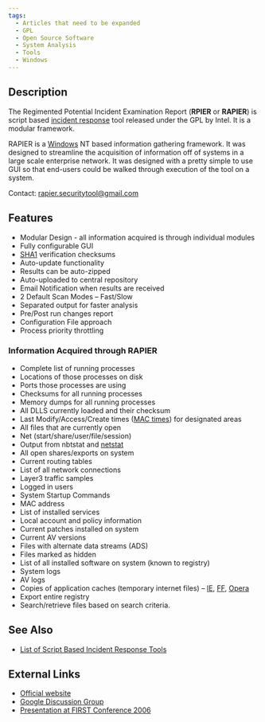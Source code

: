 ```yaml
---
tags:
  - Articles that need to be expanded
  - GPL
  - Open Source Software
  - System Analysis
  - Tools
  - Windows
---
```

## Description

The Regimented Potential Incident Examination Report (**RPIER** or **RAPIER**)
is script based [incident response](incident_response.md) tool released under
the GPL by Intel. It is a modular framework.

RAPIER is a [Windows](windows.md) NT based information gathering
framework. It was designed to streamline the acquisition of information
off of systems in a large scale enterprise network. It was designed with
a pretty simple to use GUI so that end-users could be walked through
execution of the tool on a system.

Contact: rapier.securitytool@gmail.com

## Features

* Modular Design - all information acquired is through individual
  modules
* Fully configurable GUI
* [SHA1](sha-1.md) verification checksums
* Auto-update functionality
* Results can be auto-zipped
* Auto-uploaded to central repository
* Email Notification when results are received
* 2 Default Scan Modes – Fast/Slow
* Separated output for faster analysis
* Pre/Post run changes report
* Configuration File approach
* Process priority throttling

### Information Acquired through RAPIER

* Complete list of running processes
* Locations of those processes on disk
* Ports those processes are using
* Checksums for all running processes
* Memory dumps for all running processes
* All DLLS currently loaded and their checksum
* Last Modify/Access/Create times ([MAC times](mac_times.md))
  for designated areas
* All files that are currently open
* Net (start/share/user/file/session)
* Output from nbtstat and [netstat](netstat.md)
* All open shares/exports on system
* Current routing tables
* List of all network connections
* Layer3 traffic samples
* Logged in users
* System Startup Commands
* MAC address
* List of installed services
* Local account and policy information
* Current patches installed on system
* Current AV versions
* Files with alternate data streams (ADS)
* Files marked as hidden
* List of all installed software on system (known to registry)
* System logs
* AV logs
* Copies of application caches (temporary internet files) –
  [IE](internet_explorer.md), [FF](mozilla_firefox.md),
  [Opera](opera.md)
* Export entire registry
* Search/retrieve files based on search criteria.

## See Also

* [List of Script Based Incident Response Tools](list_of_script_based_incident_response_tools.md)

## External Links

* [Official website](http://code.google.com/p/rapier/)
* [Google Discussion Group](http://groups.google.com/group/rapier-development?hl=en)
* [Presentation at FIRST Conference 2006](http://www.first.org/conference/2006/program/rapier_-_a_1st_responders_info_collection_tool.html)
